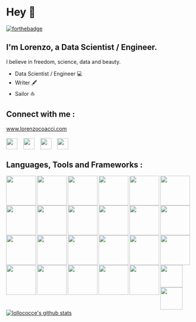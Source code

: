 # Hey 👋

[![forthebadge](https://forthebadge.com/images/badges/built-with-love.svg)](https://forthebadge.com)

## I'm Lorenzo, a Data Scientist / Engineer.
I believe in freedom, science, data and beauty.
 
* Data Scientist / Engineer 💻
* Writer 🖋
* Sailor ⛵️


## **Connect with me :**

www.lorenzocoacci.com
<br />
<br />
<a href="https://www.linkedin.com/in/lorenzo-coacci-692152b2/" target="_blank"><img align="center" src="https://cdn.jsdelivr.net/npm/simple-icons@3.0.1/icons/linkedin.svg" height="30" width="30" /></a> &nbsp;&nbsp;
<a href="https://www.datacamp.com/profile/lorenzo-a4c8d2b8-bafe-4c7e-9e99-90f6b10d4255" target="_blank"><img align="center" src="https://cdn.jsdelivr.net/npm/simple-icons@3.0.1/icons/datacamp.svg" height="30" width="30" /></a> &nbsp;&nbsp;
<a href="https://www.medium.com/lollococce/" target="_blank"><img align="center" src="https://cdn.jsdelivr.net/npm/simple-icons@3.0.1/icons/medium.svg" height="30" width="30" /></a> &nbsp;&nbsp;
<a href="mailto:lorenzo@coacci.it" target="_blank"><img align="center" src="https://cdn.jsdelivr.net/npm/simple-icons@3.0.1/icons/mail-dot-ru.svg" height="30" width="30" /></a> &nbsp;&nbsp;


## **Languages, Tools and Frameworks :**
<img align="left" width=80 src="https://www.vectorlogo.zone/logos/git-scm/git-scm-ar21.svg" />
<img align="left" width=80 src="https://www.vectorlogo.zone/logos/w3_html5/w3_html5-ar21.svg" />
<img align="left" width=80 src="https://www.vectorlogo.zone/logos/visualstudio_code/visualstudio_code-ar21.svg" />
<img align="left" width=80 src="https://www.vectorlogo.zone/logos/python/python-ar21.svg" />
<img align="left" width=80 src="https://www.vectorlogo.zone/logos/javascript/javascript-ar21.svg" />
<img align="left" width=80 src="https://www.vectorlogo.zone/logos/amazon_aws/amazon_aws-ar21.svg" />
<img align="left" width=80 src="https://www.vectorlogo.zone/logos/r-project/r-project-ar21.svg" />
<img align="left" width=80 src="https://www.vectorlogo.zone/logos/gnu_bash/gnu_bash-ar21.svg" />
<img align="left" width=80 src="https://www.vectorlogo.zone/logos/getbootstrap/getbootstrap-ar21.svg" />
<img align="left" width=80 src="https://www.vectorlogo.zone/logos/djangoproject/djangoproject-ar21.svg" />
<img align="left" width=80 src="https://www.vectorlogo.zone/logos/docker/docker-ar21.svg" />
<img align="left" width=80 src="https://www.vectorlogo.zone/logos/google_ads/google_ads-ar21.svg" />
<img align="left" width=80 src="https://www.vectorlogo.zone/logos/google_analytics/google_analytics-ar21.svg" />
<img align="left" width=80 src="https://www.vectorlogo.zone/logos/pocoo_jinja/pocoo_jinja-ar21.svg" />
<img align="left" width=80 src="https://www.vectorlogo.zone/logos/jquery/jquery-ar21.svg" />
<img align="left" width=80 src="https://www.vectorlogo.zone/logos/ni_labview/ni_labview-ar21.svg" />
<img align="left" width=80 src="https://www.vectorlogo.zone/logos/monday/monday-ar21.svg" />
<img align="left" width=80 src="https://www.vectorlogo.zone/logos/mysql/mysql-ar21.svg" />
<img align="left" width=80 src="https://www.vectorlogo.zone/logos/php/php-ar21.svg" />
<img align="left" width=80 src="https://www.vectorlogo.zone/logos/postgresql/postgresql-ar21.svg" />
<img align="left" width=80 src="https://www.vectorlogo.zone/logos/raspberrypi/raspberrypi-ar21.svg" />
<img align="left" width=80 src="https://www.vectorlogo.zone/logos/unity3d/unity3d-ar21.svg" />
<img align="left" width=80 src="https://www.vectorlogo.zone/logos/arduino/arduino-ar21.svg" />
<img align="left" width=60 src="https://upload.wikimedia.org/wikipedia/commons/thumb/5/5c/AWS_Simple_Icons_AWS_Cloud.svg/1024px-AWS_Simple_Icons_AWS_Cloud.svg.png" />
<img align="left" width=60 src="https://raw.githubusercontent.com/gilbarbara/logos/e0babf54f7ac9127942111bf177f549b709a60be/logos/airflow.svg" />

<br />
<br />
<br />
<br />
<br />

[![lollococce's github stats](https://github-readme-stats.vercel.app/api?username=lollococce&show_icons=true&theme=vue)](https://github.com/lollococce/github-readme-stats)
